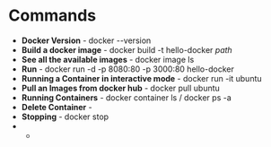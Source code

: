 # Commands
- **Docker Version** - docker --version
- **Build a docker image** - docker build -t hello-docker *path*
- **See all the available images** - docker image ls
- **Run** - docker run -d -p 8080:80 -p 3000:80 hello-docker
- **Running a Container in interactive mode** - docker run -it ubuntu
- **Pull an Images from docker hub** - docker pull ubuntu
- **Running Containers** - docker container ls / docker ps -a
- **Delete Container** - 
- **Stopping** - docker stop <docker id>
-  - 